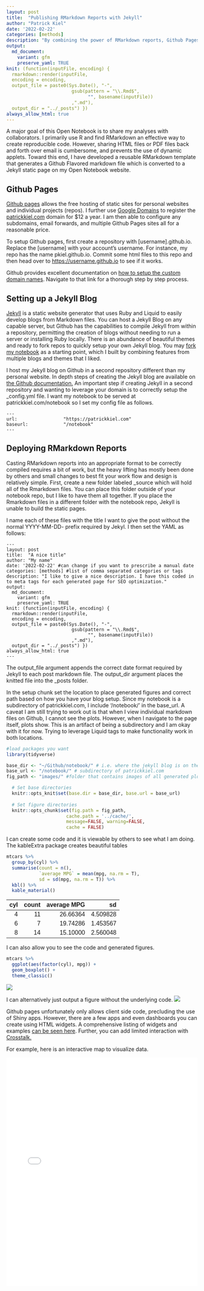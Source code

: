 ```yaml
---
layout: post
title:  "Publishing RMarkdown Reports with Jekyll"
author: "Patrick Kiel"
date: '2022-02-22'
categories: [methods]
description: "By combining the power of RMarkdown reports, Github Pages, and Jekyll, you can easily share in-depth data analyses with your team. Follow this guide to deploy RMarkdown reports in your Open Notebook."
output:
  md_document:
    variant: gfm
    preserve_yaml: TRUE
knit: (function(inputFile, encoding) {
  rmarkdown::render(inputFile, 
  encoding = encoding, 
  output_file = paste0(Sys.Date(), "-",
                        gsub(pattern = "\\.Rmd$",
                              "", basename(inputFile))
                        ,".md"), 
  output_dir = "../_posts") })
always_allow_html: true
---
```


<link rel="stylesheet" href="https://unpkg.com/leaflet@1.7.1/dist/leaflet.css" integrity="sha512-xodZBNTC5n17Xt2atTPuE1HxjVMSvLVW9ocqUKLsCC5CXdbqCmblAshOMAS6/keqq/sMZMZ19scR4PsZChSR7A==" crossorigin="" />
<script src="https://unpkg.com/leaflet@1.7.1/dist/leaflet.js" integrity="sha512-XQoYMqMTK8LvdxXYG3nZ448hOEQiglfqkJs1NOQV44cWnUrBc8PkAOcXy20w0vlaXaVUearIOBhiXZ5V3ynxwA==" crossorigin=""></script>

A major goal of this Open Notebook is to share my analyses with
collaborators. I primarily use R and find RMarkdown an effective way to
create reproducible code. However, sharing HTML files or PDF files back
and forth over email is cumbersome, and prevents the use of dynamic
applets. Toward this end, I have developed a reusable RMarkdown template
that generates a Github Flavored markdown file which is converted to a
Jekyll static page on my Open Notebook website.

## Github Pages

[Github pages](https://pages.github.com/) allows the free hosting of
static sites for personal websites and individual projects (repos). I
further use [Google Domains](https://domains.google.com/) to register
the [patrickkiel.com](https://patrickkiel.com) domain for $12 a year. I
am then able to configure any subdomains, email forwards, and multiple
Github Pages sites all for a reasonable price.

To setup Github pages, first create a repository with
\[username\].github.io. Replace the \[username\] with your account’s
username. For instance, my repo has the name pkiel.github.io. Commit
some html files to this repo and then head over to
<https://username.github.io> to see if it works.

Github provides excellent documentation on [how to setup the custom
domain
names](https://docs.github.com/en/pages/configuring-a-custom-domain-for-your-github-pages-site/managing-a-custom-domain-for-your-github-pages-site).
Navigate to that link for a thorough step by step process.

## Setting up a Jekyll Blog

[Jekyll](https://jekyllrb.com/) is a static website generator that uses
Ruby and Liquid to easily develop blogs from Markdown files. You can
host a Jekyll Blog on any capable server, but Github has the
capabilities to compile Jekyll from within a repository, permitting the
creation of blogs without needing to run a server or installing Ruby
locally. There is an abundance of beautiful themes and ready to fork
repos to quickly setup your own Jekyll blog. You may [fork my
notebook](https://github.com/pkiel/notebook) as a starting point, which
I built by combining features from multiple blogs and themes that I
liked.

I host my Jekyll blog on Github in a second repository different than my
personal website. In depth steps of creating the Jekyll blog are
available on [the Github
documentation.](https://docs.github.com/en/pages/setting-up-a-github-pages-site-with-jekyll)
An important step if creating Jekyll in a second repository and wanting
to leverage your domain is to correctly setup the \_config.yml file. I
want my notebook to be served at patrickkiel.com/notebook so I set my
config file as follows.

    ---
    url:                 "https://patrickkiel.com"
    baseurl:             "/notebook"
    ---

## Deploying RMarkdown Reports

Casting RMarkdown reports into an appropriate format to be correctly
compiled requires a bit of work, but the heavy lifting has mostly been
done by others and small changes to best fit your work flow and design
is relatively simple. First, create a new folder labeled \_source which
will hold all of the Rmarkdown files. You can place this folder outside
of your notebook repo, but I like to have them all together. If you
place the Rmarkdown files in a different folder with the notebook repo,
Jekyll is unable to build the static pages.

I name each of these files with the title I want to give the post
without the normal YYYY-MM-DD- prefix required by Jekyl. I then set the
YAML as follows:

    ---
    layout: post
    title:  "A nice title"
    author: "My name"
    date: '2022-02-22' #can change if you want to prescribe a manual date
    categories: [methods] #list of comma separated categories or tags
    description: "I like to give a nice description. I have this coded in to meta tags for each generated page for SEO optimization."
    output:
      md_document:
        variant: gfm
        preserve_yaml: TRUE
    knit: (function(inputFile, encoding) {
      rmarkdown::render(inputFile, 
      encoding = encoding, 
      output_file = paste0(Sys.Date(), "-",
                            gsub(pattern = "\\.Rmd$",
                                  "", basename(inputFile))
                            ,".md"), 
      output_dir = "../_posts") })
    always_allow_html: true
    ---

The output\_file argument appends the correct date format required by
Jekyll to each post markdown file. The output\_dir argument places the
knitted file into the \_posts folder.

In the setup chunk set the location to place generated figures and
correct path based on how you have your blog setup. Since my notebook is
a subdirectory of patrickkiel.com, I include ‘/notebook/’ in the
base\_url. A caveat I am still trying to work out is that when I view
individual markdown files on Github, I cannot see the plots. However,
when I navigate to the page itself, plots show. This is an artifact of
being a subdirectory and I am okay with it for now. Trying to leverage
Liquid tags to make functionality work in both locations.

``` r
#load packages you want
library(tidyverse)

base_dir <- "~/Github/notebook/" # i.e. where the jekyll blog is on the hard drive.
base_url <- "/notebook/" # subdirectory of patrickkiel.com
fig_path <- "images/" #folder that contains images of all generated plots

  # Set base directories
  knitr::opts_knit$set(base.dir = base_dir, base.url = base_url)
  
  # Set figure directories
  knitr::opts_chunk$set(fig.path = fig_path,
                      cache.path = '../cache/',
                      message=FALSE, warning=FALSE,
                      cache = FALSE)
```

I can create some code and it is viewable by others to see what I am
doing. The kableExtra package creates beautiful tables

``` r
mtcars %>%
  group_by(cyl) %>%
  summarise(count = n(),
            `average MPG` = mean(mpg, na.rm = T),
            sd = sd(mpg, na.rm = T)) %>%
  kbl() %>%
  kable_material()
```

<table class=" lightable-material" style="font-family: &quot;Source Sans Pro&quot;, helvetica, sans-serif; margin-left: auto; margin-right: auto;">
<thead>
<tr>
<th style="text-align:right;">
cyl
</th>
<th style="text-align:right;">
count
</th>
<th style="text-align:right;">
average MPG
</th>
<th style="text-align:right;">
sd
</th>
</tr>
</thead>
<tbody>
<tr>
<td style="text-align:right;">
4
</td>
<td style="text-align:right;">
11
</td>
<td style="text-align:right;">
26.66364
</td>
<td style="text-align:right;">
4.509828
</td>
</tr>
<tr>
<td style="text-align:right;">
6
</td>
<td style="text-align:right;">
7
</td>
<td style="text-align:right;">
19.74286
</td>
<td style="text-align:right;">
1.453567
</td>
</tr>
<tr>
<td style="text-align:right;">
8
</td>
<td style="text-align:right;">
14
</td>
<td style="text-align:right;">
15.10000
</td>
<td style="text-align:right;">
2.560048
</td>
</tr>
</tbody>
</table>

I can also allow you to see the code and generated figures.

``` r
mtcars %>%
  ggplot(aes(factor(cyl), mpg)) +
  geom_boxplot() +
  theme_classic()
```

![](/notebook/images/boxplotExample-1.png)<!-- -->

I can alternatively just output a figure without the underlying code.
![](/notebook/images/lmExample-1.png)<!-- -->

Github pages unfortunately only allows client side code, precluding the
use of Shiny apps. However, there are a few apps and even dashboards you
can create using HTML widgets. A comprehensive listing of widgets and
examples [can be seen here](http://www.htmlwidgets.org/). Further, you
can add limited interaction with
[Crosstalk.](https://rstudio.github.io/crosstalk/)

For example, here is an interactive map to visualize data.

<iframe src="/notebook/images/mapExample.html" height="600px" width="100%" style="border:none;">
</iframe>
